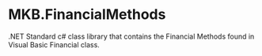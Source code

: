 # MKB.FinancialMethods
.NET Standard c# class library that contains the Financial Methods found in Visual Basic Financial class.
